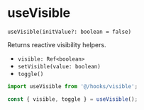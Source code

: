 # useVisible

`useVisible(initValue?: boolean = false)`

Returns reactive visibility helpers.

- `visible: Ref<boolean>`
- `setVisible(value: boolean)`
- `toggle()`

```ts
import useVisible from '@/hooks/visible';

const { visible, toggle } = useVisible();
```
